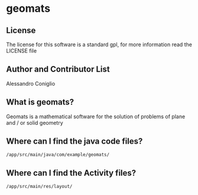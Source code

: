 geomats
======
License
----
The license for this software is a standard gpl, for more information read the LICENSE file

Author and Contributor List
----
Alessandro Coniglio

What is geomats?
----
Geomats is a mathematical software for the solution of problems of plane and / or solid geometry

Where can I find the java code files?
----
```
/app/src/main/java/com/example/geomats/
```

Where can I find the Activity files?
---
```
/app/src/main/res/layout/
```
